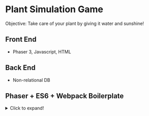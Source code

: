 # Plant Simulation Game
Objective: Take care of your plant by giving it water and sunshine!

## Front End
- Phaser 3, Javascript, HTML

## Back End
- Non-relational DB

## Phaser + ES6 + Webpack Boilerplate
<details>
  <summary>Click to expand!</summary>
A bootstrap project to create games with Phaser + ES6 + Webpack.
![Phaser+ES6+Webpack](https://raw.githubusercontent.com/lean/phaser-es6-webpack/master/assets/images/phaser-es6-webpack.jpg)
[![js-standard-style](https://cdn.rawgit.com/feross/standard/master/badge.svg)](https://github.com/feross/standard)
## Phaser 3 supported in this branch: https://github.com/lean/phaser-es6-webpack/tree/phaser3
## Typescript supported in this branch: https://github.com/lean/phaser-es6-webpack/tree/typescript
## Features
- ESLINT with JavaScript Standard Style configuration
- Next generation of Javascript
- Browsers are automatically updated as you change project files
- Webpack ready
- WebFont Loader
- Multilanguage support
- PWA Support
## Typescript 
If you need typescript support checkout the ```typescript``` branch. Thanks to @MatsMaker
# Setup
You'll need to install a few things before you have a working copy of the project.
## 1. Clone this repo:
Navigate into your workspace directory.
Run:
```git clone https://github.com/lean/phaser-es6-webpack.git```
## 2. Install node.js and npm:
https://nodejs.org/en/
## 3. Install dependencies (optionally you can install [yarn](https://yarnpkg.com/)):
Navigate to the cloned repo's directory.
Run:
```npm install``` 
or if you chose yarn, just run ```yarn```
## 4. Run the development server:
Run:
```npm run dev```
This will run a server so you can run the game in a browser. It will also start a watch process, so you can change the source and the process will recompile and refresh the browser automatically.
To run the game, open your browser and enter http://localhost:3000 into the address bar.
## Build for deployment:
Run:
```npm run deploy```
This will optimize and minimize the compiled bundle.
## Deploy for cordova:
Make sure to uncomment the cordova.js file in the src/index.html and to update config.xml with your informations. (name/description...)
More informations about the cordova configuration:
https://cordova.apache.org/docs/en/latest/config_ref/
There is 3 platforms actually tested and supported : 
- browser
- ios
- android
First run (ios example):
```
npm run cordova
cordova platform add ios
cordova run ios
```
Update (ios example):
```
npm run cordova
cordova platform update ios
cordova run ios
```
This will optimize and minimize the compiled bundle.
## Config:
before you get to work you will surely want to check the config file. You could setup dimensions, webfonts, etc
## Webfonts:
In the config file you can specify which webfonts you want to include. In case you do not want to use webfonts simply leave the array empty
## Credits
Big thanks to these great repos:
https://github.com/belohlavek/phaser-es6-boilerplate
https://github.com/cstuncsik/phaser-es6-demo
## Contributors
https://github.com/RenaudROHLINGER
</details>
